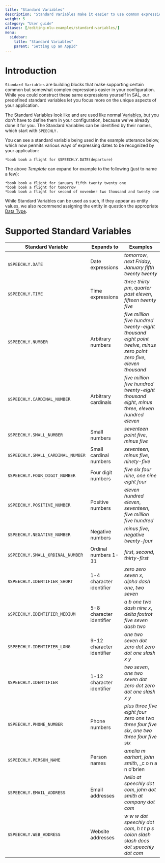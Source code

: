 ```yaml
---
title: "Standard Variables"
description: "Standard Variables make it easier to use common expressions in your configuration without having to write everything from scratch yourself"
weight: 5
category: "User guide"
aliases: [/editing-nlu-examples/standard-variables/]
menu:
  sidebar:
    title: "Standard Variables"
    parent: "Setting up an AppId"
---
```


# Introduction

`Standard Variables` are building blocks that make supporting certain common but somewhat complex expressions easier in your configuration. While you could construct these same expressions yourself in SAL, our predefined standard variables let you focus more on the unique aspects of your application.

The Standard Variables look like and are used like normal [Variables](/slu-examples/cheat-sheet/#variables), but you don't have to define them in your configuration, because we've already done it for you. The Standard Variables can be identified by their names, which start with `SPEECHLY.`

You can see a standard variable being used in the example utterance below, which now permits various ways of expressing dates to be recognized by your application:
```
*book book a flight for $SPEECHLY.DATE(departure)
```
The above *Template* can expand for example to the following (just to name a few):
```
*book book a flight for january fifth twenty twenty one
*book book a flight for tomorrow
*book book a flight for second of november two thousand and twenty one
```

While Standard Variables can be used as such, if they appear as entity values, we also recommend assigning the entity in question the appropriate [Data Type](/slu-examples/postprocessing).



# Supported Standard Variables

| Standard Variable                 | Expands to                | Examples                                                 |
| --------------------------------- | ------------------------- | -------------------------------------------------------- |
|`$SPEECHLY.DATE`                   | Date expressions          | _tomorrow_, _next Friday_, _January fifth twenty twenty_ |
|`$SPEECHLY.TIME`                   | Time expressions          | _three thirty pm_, _quarter past eleven_, _fifteen twenty five_ |
|`$SPEECHLY.NUMBER`                 | Arbitrary numbers         | _five million five hundred twenty-eight thousand eight point twelve_, _minus zero point zero five_, _eleven thousand_ | 
|`$SPEECHLY.CARDINAL_NUMBER`        | Arbitrary cardinals       | _five million five hundred twenty-eight thousand eight_, _minus three_, _eleven hundred eleven_       |
|`$SPEECHLY.SMALL_NUMBER`           | Small numbers             | _seventeen point five_, _minus five_ |
|`$SPEECHLY.SMALL_CARDINAL_NUMBER`  | Small cardinal numbers    | _seventeen_, _minus five_, _ninety-five_ |
|`$SPEECHLY.FOUR_DIGIT_NUMBER`      | Four digit numbers        | _five six four nine_, _one nine eight four_ |
|`$SPEECHLY.POSITIVE_NUMBER`        | Positive numbers          | _eleven hundred eleven_, _seventeen_, _five million five hundred_ |
|`$SPEECHLY.NEGATIVE_NUMBER`        | Negative numbers          | _minus five_, _negative twenty-four_
|`$SPEECHLY.SMALL_ORDINAL_NUMBER`   | Ordinal numbers 1-31      | _first_, _second_, _thirty-first_
|`$SPEECHLY.IDENTIFIER_SHORT`       | 1-4 character identifier  | _zero zero seven x_, _alpha dash one_, _two seven_ |
|`$SPEECHLY.IDENTIFIER_MEDIUM`      | 5-8 character identifier  | _a b one two dash nine x_, _delta foxtrot five seven dash two_ |
|`$SPEECHLY.IDENTIFIER_LONG`        | 9-12 character identifier | _one two seven dot zero dot zero dot one slash x y_ |
|`$SPEECHLY.IDENTIFIER`             | 1-12 character identifier | _two seven_, _one two seven dot zero dot zero dot one slash x y_ |
|`$SPEECHLY.PHONE_NUMBER`           | Phone numbers             | _plus three five eight four zero one two three four five six_, _one two three four five six_ |
|`$SPEECHLY.PERSON_NAME`            | Person names              | _amelia m earhart_, _john smith_, _c o n a n o'brien |
|`$SPEECHLY.EMAIL_ADDRESS`          | Email addresses           | _hello at speechly dot com_, _john dot smith at company dot com_ |
|`$SPEECHLY.WEB_ADDRESS`            | Website addresses         | _w w w dot speechly dot com_, _h t t p s colon slash slash docs dot speechly dot com_ |
